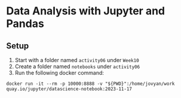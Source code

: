 # Data Analysis with Jupyter and Pandas

## Setup
1. Start with a folder named `activity06` under `Week10`
2. Create a folder named `notebooks` under `activity06`
3. Run the following docker command:

```
docker run -it --rm -p 10000:8888 -v "${PWD}":/home/jovyan/work quay.io/jupyter/datascience-notebook:2023-11-17
```
